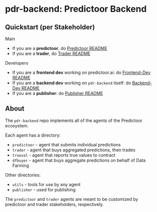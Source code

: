<!--
Copyright 2023 Ocean Protocol Foundation
SPDX-License-Identifier: Apache-2.0
-->

# pdr-backend: Predictoor Backend

## Quickstart (per Stakeholder)

Main
- If you are a **predictoor**, do [Predictoor README](READMEs/predictoor.md)
- If you are a **trader**, do [Trader README](READMEs/trader.md)

Developers
- If you are a **frontend dev** working on predictoor.ai: do [Frontend-Dev README](READMEs/frontend-dev.md)
- If you are a **backend dev** working on `pdr-backend` itself: do [Backend-Dev README](READMEs/backend-dev.md)
- If you are a **publisher**: do [Publisher README](READMEs/publisher.md)

## About

The `pdr-backend` repo implements all of the agents of the Predictoor ecosystem.

Each agent has a directory:
- `predictoor` - agent that submits individual predictions
- `trader` - agent that buys aggregated predictions, then trades
- `trueval` - agent that reports true values to contract
- `dfbuyer` - agent that buys aggregate predictions on behalf of Data Farming

Other directories:
- `utils` - tools for use by any agent
- `publisher` - used for publishing

The `predictoor` and `trader` agents are meant to be customized by predictoor and trader stakeholders, respectively.

